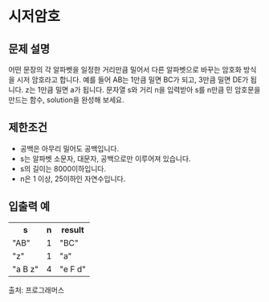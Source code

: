 # 시저암호
## 문제 설명
어떤 문장의 각 알파벳을 일정한 거리만큼 밀어서 다른 알파벳으로 바꾸는 암호화 방식을 시저 암호라고 합니다. 예를 들어 AB는 1만큼 밀면 BC가 되고, 3만큼 밀면 DE가 됩니다. z는 1만큼 밀면 a가 됩니다. 문자열 s와 거리 n을 입력받아 s를 n만큼 민 암호문을 만드는 함수, solution을 완성해 보세요.
## 제한조건
* 공백은 아무리 밀어도 공백입니다.
* s는 알파벳 소문자, 대문자, 공백으로만 이루어져 있습니다.
* s의 길이는 8000이하입니다.
* n은 1 이상, 25이하인 자연수입니다.
## 입출력 예

<table>
  <th>s</th><th>n</th><th>result</th>
    <tr><td>"AB"</td><td>1</td><td>"BC"</td></tr>
        <tr><td>"z"</td><td>1</td><td>"a"</td></tr>
            <tr><td>"a B z"</td><td>4</td><td>"e F d"</td></tr>
</table>

출처: 프로그래머스
